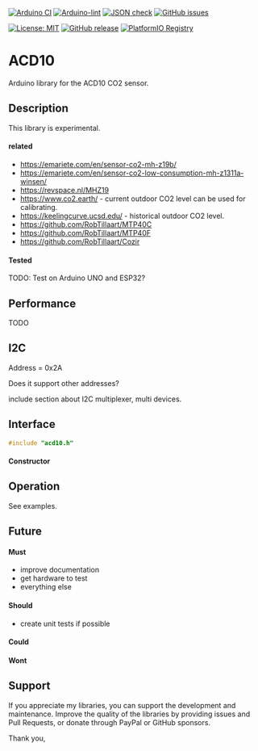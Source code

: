 
[![Arduino CI](https://github.com/RobTillaart/ACD10/workflows/Arduino%20CI/badge.svg)](https://github.com/marketplace/actions/arduino_ci)
[![Arduino-lint](https://github.com/RobTillaart/ACD10/actions/workflows/arduino-lint.yml/badge.svg)](https://github.com/RobTillaart/ACD10/actions/workflows/arduino-lint.yml)
[![JSON check](https://github.com/RobTillaart/ACD10/actions/workflows/jsoncheck.yml/badge.svg)](https://github.com/RobTillaart/ACD10/actions/workflows/jsoncheck.yml)
[![GitHub issues](https://img.shields.io/github/issues/RobTillaart/ACD10.svg)](https://github.com/RobTillaart/ACD10/issues)

[![License: MIT](https://img.shields.io/badge/license-MIT-green.svg)](https://github.com/RobTillaart/ACD10/blob/master/LICENSE)
[![GitHub release](https://img.shields.io/github/release/RobTillaart/ACD10.svg?maxAge=3600)](https://github.com/RobTillaart/ACD10/releases)
[![PlatformIO Registry](https://badges.registry.platformio.org/packages/robtillaart/library/ACD10.svg)](https://registry.platformio.org/libraries/robtillaart/ACD10)


# ACD10

Arduino library for the ACD10 CO2 sensor.


## Description

This library is experimental.



#### related

- https://emariete.com/en/sensor-co2-mh-z19b/
- https://emariete.com/en/sensor-co2-low-consumption-mh-z1311a-winsen/
- https://revspace.nl/MHZ19
- https://www.co2.earth/ - current outdoor CO2 level can be used for calibrating.
- https://keelingcurve.ucsd.edu/ - historical outdoor CO2 level.
- https://github.com/RobTillaart/MTP40C
- https://github.com/RobTillaart/MTP40F
- https://github.com/RobTillaart/Cozir


#### Tested

TODO: Test on Arduino UNO and ESP32?


## Performance 

TODO


## I2C

Address = 0x2A

Does it support other addresses?

include section about I2C multiplexer, multi devices.



## Interface

```cpp
#include "acd10.h"
```

#### Constructor





## Operation

See examples.


## Future

#### Must

- improve documentation
- get hardware to test
- everything else

#### Should

- create unit tests if possible

#### Could


#### Wont


## Support

If you appreciate my libraries, you can support the development and maintenance.
Improve the quality of the libraries by providing issues and Pull Requests, or
donate through PayPal or GitHub sponsors.

Thank you,



